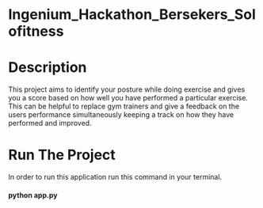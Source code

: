 # Ingenium_Hackathon_Bersekers_Solofitness

# Description 
This project aims to identify your posture while doing exercise and gives you a score based on how well you have performed a particular exercise. This can be helpful to replace gym trainers and give a feedback on the users performance simultaneously keeping a track on how they have performed and improved.


# Run The Project
In order to run this application run this command in your terminal.
<br><h4>python app.py</h4>

